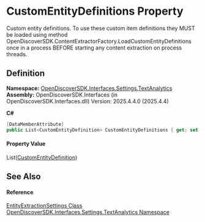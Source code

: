 # CustomEntityDefinitions Property


Custom entity definitions. To use these custom item definitions they MUST be loaded using method OpenDiscoverSDK.ContentExtractorFactory.LoadCustomEntityDefinitions once in a process BEFORE starting any content extraction on process threads.



## Definition
**Namespace:** <a href="426e0aba-3c94-7f71-597c-2ec5efa7782b">OpenDiscoverSDK.Interfaces.Settings.TextAnalytics</a>  
**Assembly:** OpenDiscoverSDK.Interfaces (in OpenDiscoverSDK.Interfaces.dll) Version: 2025.4.4.0 (2025.4.4)

**C#**
``` C#
[DataMemberAttribute]
public List<CustomEntityDefinition> CustomEntityDefinitions { get; set; }
```



#### Property Value
List(<a href="d7c5aca5-b71b-adf0-af66-e8075f3cb7e1">CustomEntityDefinition</a>)

## See Also


#### Reference
<a href="ec55b021-9975-fde7-8194-2e5ebc6ce775">EntityExtractionSettings Class</a>  
<a href="426e0aba-3c94-7f71-597c-2ec5efa7782b">OpenDiscoverSDK.Interfaces.Settings.TextAnalytics Namespace</a>  
